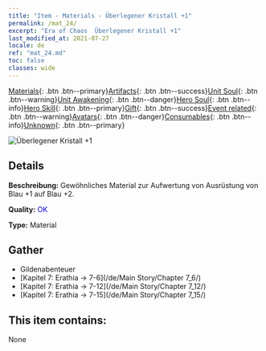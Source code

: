 ```yaml
---
title: "Item - Materials - Überlegener Kristall +1"
permalink: /mat_24/
excerpt: "Era of Chaos  Überlegener Kristall +1"
last_modified_at: 2021-07-27
locale: de
ref: "mat_24.md"
toc: false
classes: wide
---
```

 [Materials](/ItemsDE/){: .btn .btn--primary}[Artifacts](/ItemsDE/Artifacts/){: .btn .btn--success}[Unit Soul](/ItemsDE/UnitSoul/){: .btn .btn--warning}[Unit Awakening](/ItemsDE/UnitAwakening/){: .btn .btn--danger}[Hero Soul](/ItemsDE/HeroSoul/){: .btn .btn--info}[Hero Skill](/ItemsDE/HeroSkill/){: .btn .btn--primary}[Gift](/ItemsDE/Gift/){: .btn .btn--success}[Event related](/ItemsDE/Events/){: .btn .btn--warning}[Avatars](/ItemsDE/Avatars/){: .btn .btn--danger}[Consumables](/ItemsDE/Consumables/){: .btn .btn--info}[Unknown](/ItemsDE/Unknown/){: .btn .btn--primary}

 ![Überlegener Kristall +1](/images/t/i_cailiao_shuijing1.png)

## Details
 **Beschreibung:** Gewöhnliches Material zur Aufwertung von Ausrüstung von Blau +1 auf Blau +2.

 **Quality:** <span style="color: #0000CD">OK</span>

 **Type:** Material

## Gather

*    Gildenabenteuer 
*    [Kapitel 7: Erathia -> 7-6](/de/Main Story/Chapter 7_6/) 
*    [Kapitel 7: Erathia -> 7-12](/de/Main Story/Chapter 7_12/) 
*    [Kapitel 7: Erathia -> 7-15](/de/Main Story/Chapter 7_15/) 

## This item contains:

  None

